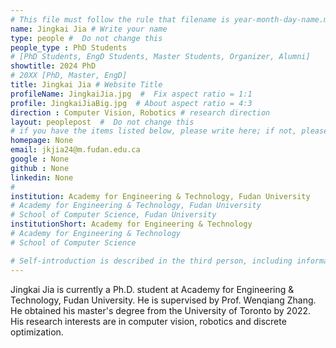 ```yaml
---
# This file must follow the rule that filename is year-month-day-name.md .
name: Jingkai Jia # Write your name
type: people #  Do not change this
people_type : PhD Students
# [PhD Students, EngD Students, Master Students, Organizer, Alumni]
showtitle: 2024 PhD
# 20XX [PhD, Master, EngD]
title: Jingkai Jia # Website Title
profileName: JingkaiJia.jpg  #  Fix aspect ratio = 1:1
profile: JingkaiJiaBig.jpg  # About aspect ratio = 4:3
direction : Computer Vision, Robotics # research direction
layout: peoplepost  #  Do not change this
# if you have the items listed below, please write here; if not, please write None.
homepage: None
email: jkjia24@m.fudan.edu.ca
google : None
github : None
linkedin: None
# 
institution: Academy for Engineering & Technology, Fudan University
# Academy for Engineering & Technology, Fudan University
# School of Computer Science, Fudan University
institutionShort: Academy for Engineering & Technology
# Academy for Engineering & Technology
# School of Computer Science

# Self-introduction is described in the third person, including information such as educational experience(B/M/P), graduation career development 
---
```


Jingkai Jia is currently a Ph.D. student at Academy for Engineering & Technology, Fudan University. He is supervised by Prof. Wenqiang Zhang. He obtained his master's degree from the University of Toronto by 2022. His research interests are in computer vision, robotics and discrete optimization.


